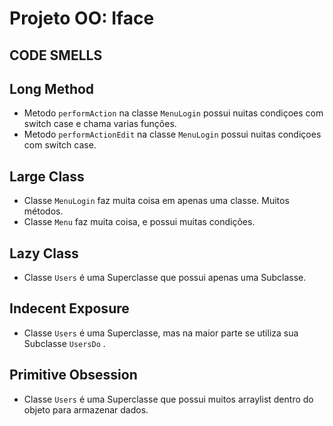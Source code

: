 # Projeto OO: Iface

## CODE SMELLS
## Long Method 
- Metodo ``performAction`` na classe `MenuLogin` possui nuitas condiçoes com switch case e chama varias funções.
- Metodo ``performActionEdit`` na classe `MenuLogin` possui nuitas condiçoes com switch case.


## Large Class 
- Classe ``MenuLogin`` faz muita coisa em apenas uma classe. Muitos métodos.
- Classe ``Menu`` faz muita coisa, e possui muitas condições.


## Lazy Class 
- Classe ``Users`` é uma Superclasse que possui apenas uma Subclasse.

 
## Indecent Exposure
- Classe ``Users`` é uma Superclasse, mas na maior parte se utiliza sua Subclasse ``UsersDo`` .


## Primitive Obsession 
- Classe ``Users`` é uma Superclasse que possui muitos arraylist dentro do objeto para armazenar dados.
